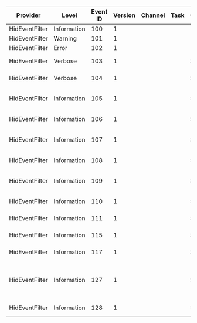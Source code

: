 Provider        |  Level        |  Event ID  |  Version  |  Channel  |  Task  |  Opcode  |  Keyword            |  Message
----------------|---------------|------------|-----------|-----------|--------|----------|---------------------|----------------------------------------------------------------------------------------------------------------------------------------------------------------------------------
HidEventFilter  |  Information  |  100       |  1        |           |        |          |  Default            |  INFO: {Message}
HidEventFilter  |  Warning      |  101       |  1        |           |        |          |  Default            |  WARNING: {Message}
HidEventFilter  |  Error        |  102       |  1        |           |        |          |  Default            |  ERROR: {Message}. Status={Status}.
HidEventFilter  |  Verbose      |  103       |  1        |           |        |  Start   |  Default ApiTrace   |  Entering function {FunctionName}.
HidEventFilter  |  Verbose      |  104       |  1        |           |        |  Stop    |  Default ApiTrace   |  Leaving function {FunctionName} with Status={Status}.
HidEventFilter  |  Information  |  105       |  1        |           |        |  Start   |  Default PlugnPlay  |  Processing CreateDevice with Device=0x{Device}, DeviceInit=0x{DeviceInit}.
HidEventFilter  |  Information  |  106       |  1        |           |        |  Stop    |  Default PlugnPlay  |  End processing DeviceAdd with Status=0x{Status}.
HidEventFilter  |  Information  |  107       |  1        |           |        |  Start   |  Default Power      |  Start processing D0Entry with Device=0x{Device}, PreviousState={PreviousState}.
HidEventFilter  |  Information  |  108       |  1        |           |        |  Stop    |  Default Power      |  End processing D0Entry with Status=0x{Status}.
HidEventFilter  |  Information  |  109       |  1        |           |        |  Start   |  Default Power      |  Start processing D0Exit with Device=0x{WDFDEVICE}, TargetState={TargetState}.
HidEventFilter  |  Information  |  110       |  1        |           |        |  Stop    |  Default Power      |  End processing D0Exit with Status=0x{Status}.
HidEventFilter  |  Information  |  111       |  1        |           |        |  Start   |  Default            |  Feature Data Message=0x{Message} Value=0x{FeatureDataValue}.
HidEventFilter  |  Information  |  115       |  1        |           |        |  Start   |  Default            |  Acpi Notification Message=0x{Message} AcpiNotifyvalue=0x{AcpiNotificationValue}.
HidEventFilter  |  Information  |  117       |  1        |           |        |  Start   |  Default            |  Indicator Status Message=0x{Message} IndicatorStatus=0x{IndicatorsStatus}.
HidEventFilter  |  Information  |  127       |  1        |           |        |  Start   |  Default IRP        |  Start processing Internal IO request with Request=0x{Request}, Queue=0x{Queue}, OutputBufferLength={OutputBufferLength}, InputBufferLength={InputBufferLength}, IOCTL=0x{IOCTL}.
HidEventFilter  |  Information  |  128       |  1        |           |        |  Stop    |  Default IRP        |  End processing Internal IO request with Request=0x{Request}, Status=0x{Status}.